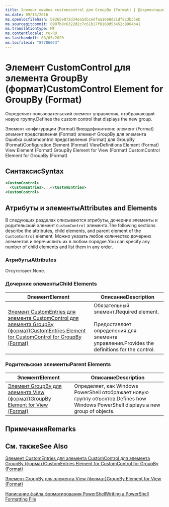 ```yaml
---
title: Элемент ошибка customcontrol для GroupBy (Format) | Документация Майкрософт
ms.date: 09/13/2016
ms.openlocfilehash: b8265e872d34ea5dbcedfaa1668d21df8c3b35eb
ms.sourcegitcommit: 0907b8c6322d2c7c61b17f8168d53452c8964b41
ms.translationtype: MT
ms.contentlocale: ru-RU
ms.lasthandoff: 08/05/2020
ms.locfileid: "87786073"
---
```

# <a name="customcontrol-element-for-groupby-format"></a><span data-ttu-id="999e0-102">Элемент CustomControl для элемента GroupBy (формат)</span><span class="sxs-lookup"><span data-stu-id="999e0-102">CustomControl Element for GroupBy (Format)</span></span>

<span data-ttu-id="999e0-103">Определяет пользовательский элемент управления, отображающий новую группу.</span><span class="sxs-lookup"><span data-stu-id="999e0-103">Defines the custom control that displays the new group.</span></span>

<span data-ttu-id="999e0-104">Элемент конфигурации (Format) Виевдефинитионс элемент (Format) элемент представления (Format) элемент GroupBy для элемента Ошибка customcontrol представления (Format) для GroupBy (Format)</span><span class="sxs-lookup"><span data-stu-id="999e0-104">Configuration Element (Format) ViewDefinitions Element (Format) View Element (Format) GroupBy Element for View (Format) CustomControl Element for GroupBy (Format)</span></span>

## <a name="syntax"></a><span data-ttu-id="999e0-105">Синтаксис</span><span class="sxs-lookup"><span data-stu-id="999e0-105">Syntax</span></span>

```xml
<CustomControl>
  <CustomEntries>...</CustomEntries>
<CustomControl>
```

## <a name="attributes-and-elements"></a><span data-ttu-id="999e0-106">Атрибуты и элементы</span><span class="sxs-lookup"><span data-stu-id="999e0-106">Attributes and Elements</span></span>

<span data-ttu-id="999e0-107">В следующих разделах описываются атрибуты, дочерние элементы и родительский элемент `CustomControl` элемента.</span><span class="sxs-lookup"><span data-stu-id="999e0-107">The following sections describe the attributes, child elements, and parent element of the `CustomControl` element.</span></span> <span data-ttu-id="999e0-108">Можно указать любое количество дочерних элементов и перечислить их в любом порядке.</span><span class="sxs-lookup"><span data-stu-id="999e0-108">You can specify any number of child elements and list them in any order.</span></span>

### <a name="attributes"></a><span data-ttu-id="999e0-109">Атрибуты</span><span class="sxs-lookup"><span data-stu-id="999e0-109">Attributes</span></span>

<span data-ttu-id="999e0-110">Отсутствует.</span><span class="sxs-lookup"><span data-stu-id="999e0-110">None.</span></span>

### <a name="child-elements"></a><span data-ttu-id="999e0-111">Дочерние элементы</span><span class="sxs-lookup"><span data-stu-id="999e0-111">Child Elements</span></span>

|<span data-ttu-id="999e0-112">Элемент</span><span class="sxs-lookup"><span data-stu-id="999e0-112">Element</span></span>|<span data-ttu-id="999e0-113">Описание</span><span class="sxs-lookup"><span data-stu-id="999e0-113">Description</span></span>|
|-------------|-----------------|
|[<span data-ttu-id="999e0-114">Элемент CustomEntries для элемента CustomControl для элемента GroupBy (формат)</span><span class="sxs-lookup"><span data-stu-id="999e0-114">CustomEntries Element for CustomControl for GroupBy (Format)</span></span>](./customentries-element-for-customcontrol-for-groupby-format.md)|<span data-ttu-id="999e0-115">Обязательный элемент.</span><span class="sxs-lookup"><span data-stu-id="999e0-115">Required element.</span></span><br /><br /> <span data-ttu-id="999e0-116">Предоставляет определения для элемента управления.</span><span class="sxs-lookup"><span data-stu-id="999e0-116">Provides the definitions for the control.</span></span>|

### <a name="parent-elements"></a><span data-ttu-id="999e0-117">Родительские элементы</span><span class="sxs-lookup"><span data-stu-id="999e0-117">Parent Elements</span></span>

|<span data-ttu-id="999e0-118">Элемент</span><span class="sxs-lookup"><span data-stu-id="999e0-118">Element</span></span>|<span data-ttu-id="999e0-119">Описание</span><span class="sxs-lookup"><span data-stu-id="999e0-119">Description</span></span>|
|-------------|-----------------|
|[<span data-ttu-id="999e0-120">Элемент GroupBy для элемента View (формат)</span><span class="sxs-lookup"><span data-stu-id="999e0-120">GroupBy Element for View (Format)</span></span>](./groupby-element-for-view-format.md)|<span data-ttu-id="999e0-121">Определяет, как Windows PowerShell отображает новую группу объектов.</span><span class="sxs-lookup"><span data-stu-id="999e0-121">Defines how Windows PowerShell displays a new group of objects.</span></span>|

## <a name="remarks"></a><span data-ttu-id="999e0-122">Примечания</span><span class="sxs-lookup"><span data-stu-id="999e0-122">Remarks</span></span>

## <a name="see-also"></a><span data-ttu-id="999e0-123">См. также</span><span class="sxs-lookup"><span data-stu-id="999e0-123">See Also</span></span>

[<span data-ttu-id="999e0-124">Элемент CustomEntries для элемента CustomControl для элемента GroupBy (формат)</span><span class="sxs-lookup"><span data-stu-id="999e0-124">CustomEntries Element for CustomControl for GroupBy (Format)</span></span>](./customentries-element-for-customcontrol-for-groupby-format.md)

[<span data-ttu-id="999e0-125">Элемент GroupBy для элемента View (формат)</span><span class="sxs-lookup"><span data-stu-id="999e0-125">GroupBy Element for View (Format)</span></span>](./groupby-element-for-view-format.md)

[<span data-ttu-id="999e0-126">Написание файла форматирования PowerShell</span><span class="sxs-lookup"><span data-stu-id="999e0-126">Writing a PowerShell Formatting File</span></span>](./writing-a-powershell-formatting-file.md)
